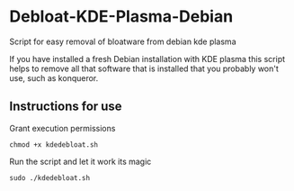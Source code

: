 # Debloat-KDE-Plasma-Debian
Script for easy removal of bloatware from debian kde plasma

If you have installed a fresh Debian installation with KDE plasma this script helps to remove all that software that is installed that you probably won't use, such as konqueror.
## Instructions for use

Grant execution permissions
```
chmod +x kdedebloat.sh
```

Run the script and let it work its magic
```
sudo ./kdedebloat.sh
```

